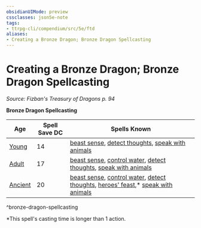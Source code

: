 ```yaml
---
obsidianUIMode: preview
cssclasses: json5e-note
tags:
- ttrpg-cli/compendium/src/5e/ftd
aliases:
- Creating a Bronze Dragon; Bronze Dragon Spellcasting
---
```

# Creating a Bronze Dragon; Bronze Dragon Spellcasting
*Source: Fizban's Treasury of Dragons p. 94* 

**Bronze Dragon Spellcasting**

| Age | Spell Save DC | Spells Known |
|-----|---------------|--------------|
| [Young](/3-Mechanics/CLI/Compendium/bestiary/dragon/young-bronze-dragon.md) | 14 | [beast sense](/3-Mechanics/CLI/Compendium/spells/beast-sense.md), [detect thoughts](/3-Mechanics/CLI/Compendium/spells/detect-thoughts.md), [speak with animals](/3-Mechanics/CLI/Compendium/spells/speak-with-animals.md) |
| [Adult](/3-Mechanics/CLI/Compendium/bestiary/dragon/adult-bronze-dragon.md) | 17 | [beast sense](/3-Mechanics/CLI/Compendium/spells/beast-sense.md), [control water](/3-Mechanics/CLI/Compendium/spells/control-water.md), [detect thoughts](/3-Mechanics/CLI/Compendium/spells/detect-thoughts.md), [speak with animals](/3-Mechanics/CLI/Compendium/spells/speak-with-animals.md) |
| [Ancient](/3-Mechanics/CLI/Compendium/bestiary/dragon/ancient-bronze-dragon.md) | 20 | [beast sense](/3-Mechanics/CLI/Compendium/spells/beast-sense.md), [control water](/3-Mechanics/CLI/Compendium/spells/control-water.md), [detect thoughts](/3-Mechanics/CLI/Compendium/spells/detect-thoughts.md), [heroes' feast](/3-Mechanics/CLI/Compendium/spells/heroes-feast.md),* [speak with animals](/3-Mechanics/CLI/Compendium/spells/speak-with-animals.md) |
^bronze-dragon-spellcasting

*This spell's casting time is longer than 1 action.